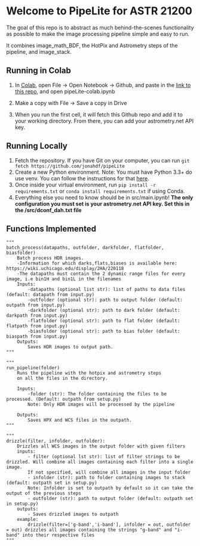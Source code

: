 <h1>Welcome to PipeLite for ASTR 21200</h1>

The goal of this repo is to abstract as much behind-the-scenes functionality as possible to make the image processing pipeline simple and easy to run.

It combines image_math_BDF, the HotPix and Astrometry steps of the pipeline, and image_stack.

<h2> Running in Colab</h2>

1. In [Colab](https://colab.research.google.com), open File -> Open Notebook -> Github, and paste in the [link to this repo](https://github.com/jonahdf/pipeLite), and open pipeLite-colab.ipynb

2. Make a copy with File -> Save a copy in Drive
3. When you run the first cell, it will fetch this Github repo and add it to your working directory. From there, you can add your astrometry.net API key.

<h2> Running Locally </h2>

1. Fetch the repository. If you have Git on your computer, you can run ```git fetch https://github.com/jonahdf/pipeLite ```
2. Create a new Python environment. Note: You must have Python 3.3+ do use venv. You can follow the instructions for that [here](md/Python-Virtual-Environments.md).
3. Once inside your virtual environment, run ```pip install -r requirements.txt``` or ```conda install requirements.txt``` if using Conda.
4. Everything else you need to know should be in src/main.ipynb!
**The only configuration you must set is your astrometry.net API key. Set this in the /src/dconf_dah.txt file**

<h2> Functions Implemented </h2>

```
"""
batch_process(datapaths, outfolder, darkfolder, flatfolder, biasfolder)
    Batch process HDR images.
    -Information for which darks,flats,biases is available here: https://wiki.uchicago.edu/display/2HA/220118
    -The datapaths must contain the 2 dynamic range files for every image, i.e bin1H and bin1L in the filenames
    Inputs:
        -datapaths (optional list str): list of paths to data files (default: datapath from input.py)
        -outfolder (optional str): path to output folder (default: outpath from input.py)
        -darkfolder (optional str): path to dark folder (default: darkpath from input.py)
        -flatfolder (optional str): path to flat folder (default: flatpath from input.py)
        -biasfolder (optional str): path to bias folder (default: biaspath from input.py)
    Outputs:
        Saves HDR images to output path.
""" 
```
```
"""
run_pipeline(folder)
    Runs the pipeline with the hotpix and astrometry steps
    on all the files in the directory.

    Inputs:
        -folder (str): The folder containing the files to be processed. (Default: outpath from setup.py)
        Note: Only HDR images will be processed by the pipeline

    Outputs:
        Saves HPX and WCS files in the outpath.
"""
```
```
"""
drizzle(filter, infolder, outfolder):
    Drizzles all WCS images in the output folder with given filters
    inputs: 
        - filter (optional lst str): list of filter strings to be drizzled. Will combine all images containing each filter into a single image.
        If not specified, will combine all images in the input folder
        - infolder (str): path to folder containing images to stack (default: outpath set in setup.py)
        Note: Infolder is set to outpath by default so it can take the output of the previous steps
        - outfolder (str): path to output folder (default: outpath set in setup.py)
    outputs:
        - Saves drizzled images to outpath
    example:
        drizzle(filter=['g-band','i-band'], infolder = out, outfolder = out) drizzles all images containing the strings "g-band" and "i-band" into their respective files
"""
```
